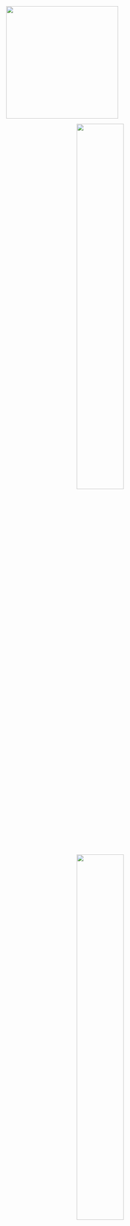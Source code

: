 <img height="300" width="auto" src ="https://user-images.githubusercontent.com/97565467/224864374-b693832d-28e4-4a27-ace6-af19a4d97013.png">
<p align="center">
  <img height="50%" width="auto" src ="https://github-readme-stats.vercel.app/api?username=LuizgustavoCoder&show_icons=true&count_private=true&theme=darcula&hide_border=true&hide=issues,contribs&bg_color=00000000">
  
  
  <img height="50%" width="auto" src ="https://github-readme-stats.vercel.app/api/top-langs/?username=LuizgustavoCoder&layout=compact&hide_border=true&theme=darcula&bg_color=00000000&langs_count=6&exclude_repo=Pacman-AI">
  
  
  <img height="50%" width="auto" src ="https://streak-stats.demolab.com?user=LuizgustavoCoder&theme=darcula&hide_border=true&locale=pt_BR&date_format=M%20j%5B%2C%20Y%5D&background=00000000">
  <br>
  <br>
  <a href="https://www.buymeacoffee.com/Luizgustavo"> <img align="center" src="https://cdn.buymeacoffee.com/buttons/v2/default-orange.png" height="50" width="210" alt="LuizgustavoCoder" /></a>
</p>

<!-- <p align="center"> <img align="left" src ="https://github-readme-stats.vercel.app/api/pin/?username=aveek-saha&repo=ytdx"> 
<img align="right" src ="https://github-readme-stats.vercel.app/api/pin/?username=aveek-saha&repo=pixel-weather"> </p> --> 

<!-- **Aveek-Saha/aveek-saha** is a ✨ _special_ ✨ repository because its `README.md` (this file) appears on your GitHub profile. Here are some ideas to get you started: - 🔭 I’m currently working on ... - 🌱 I’m currently learning ... - 👯 I’m looking to collaborate on ... - 🤔 I’m looking for help with ... - 💬 Ask me about ... - 📫 How to reach me: ... - 😄 Pronouns: ... - ⚡ Fun fact: ... -->
